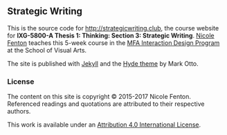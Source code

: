 ## Strategic Writing

This is the source code for http://strategicwriting.club, the course website for **IXG-5800-A Thesis 1: Thinking: Section 3: Strategic Writing**. [Nicole Fenton](http://nicolefenton.com) teaches this 5-week course in the [MFA Interaction Design Program](http://interactiondesign.sva.edu/curriculum/mfa-program) at the School of Visual Arts.

The site is published with [Jekyll](https://jekyllrb.com/) and the [Hyde theme](http://hyde.getpoole.com) by Mark Otto.

### License

The content on this site is copyright © 2015-2017 Nicole Fenton. Referenced readings and quotations are attributed to their respective authors.

This work is available under an [Attribution 4.0 International License](https://creativecommons.org/licenses/by/4.0/).
